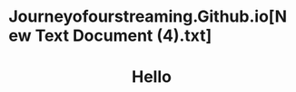 # Journeyofourstreaming.Github.io[New Text Document (4).txt]
<!DOCTYPE html>
<html lang="en">
<head>
    <meta charset="UTF-8">
    <meta http-equiv="X-UA-Compatible" content="IE=edge">
    <meta name="viewport" content="width=device-width, initial-scale=1.0">
    <title></title>
</head>
<body>
    <h1><center>Hello</center></h1>
    
</body>
</html>
